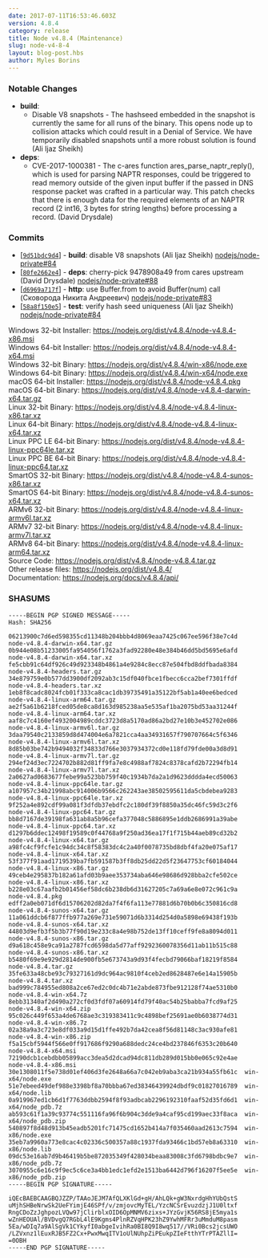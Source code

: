 ```yaml
---
date: 2017-07-11T16:53:46.603Z
version: 4.8.4
category: release
title: Node v4.8.4 (Maintenance)
slug: node-v4-8-4
layout: blog-post.hbs
author: Myles Borins
---
```


### Notable Changes

* **build**:
  - Disable V8 snapshots - The hashseed embedded in the snapshot is currently the same for all runs of the binary. This opens node up to collision attacks which could result in a Denial of Service. We have temporarily disabled snapshots until a more robust solution is found (Ali Ijaz Sheikh)
* **deps**:
  - CVE-2017-1000381 - The c-ares function ares_parse_naptr_reply(), which is used for parsing NAPTR responses, could be triggered to read memory outside of the given input buffer if the passed in DNS response packet was crafted in a particular way. This patch checks that there is enough data for the required elements of an NAPTR record (2 int16, 3 bytes for string lengths) before processing a record. (David Drysdale)

### Commits

* [[`9d51bdc9d4`](https://github.com/nodejs/node/commit/9d51bdc9d4)] - **build**: disable V8 snapshots (Ali Ijaz Sheikh) [nodejs/node-private#84](https://github.com/nodejs/node-private/pull/84)
* [[`80fe2662e4`](https://github.com/nodejs/node/commit/80fe2662e4)] - **deps**: cherry-pick 9478908a49 from cares upstream (David Drysdale) [nodejs/node-private#88](https://github.com/nodejs/node-private/pull/88)
* [[`d6969a717f`](https://github.com/nodejs/node/commit/d6969a717f)] - **http**: use Buffer.from to avoid Buffer(num) call (Сковорода Никита Андреевич) [nodejs/node-private#83](https://github.com/nodejs/node-private/pull/83)
* [[`58a8f150e5`](https://github.com/nodejs/node/commit/58a8f150e5)] - **test**: verify hash seed uniqueness (Ali Ijaz Sheikh) [nodejs/node-private#84](https://github.com/nodejs/node-private/pull/84)

Windows 32-bit Installer: https://nodejs.org/dist/v4.8.4/node-v4.8.4-x86.msi<br>
Windows 64-bit Installer: https://nodejs.org/dist/v4.8.4/node-v4.8.4-x64.msi<br>
Windows 32-bit Binary: https://nodejs.org/dist/v4.8.4/win-x86/node.exe<br>
Windows 64-bit Binary: https://nodejs.org/dist/v4.8.4/win-x64/node.exe<br>
macOS 64-bit Installer: https://nodejs.org/dist/v4.8.4/node-v4.8.4.pkg<br>
macOS 64-bit Binary: https://nodejs.org/dist/v4.8.4/node-v4.8.4-darwin-x64.tar.gz<br>
Linux 32-bit Binary: https://nodejs.org/dist/v4.8.4/node-v4.8.4-linux-x86.tar.xz<br>
Linux 64-bit Binary: https://nodejs.org/dist/v4.8.4/node-v4.8.4-linux-x64.tar.xz<br>
Linux PPC LE 64-bit Binary: https://nodejs.org/dist/v4.8.4/node-v4.8.4-linux-ppc64le.tar.xz<br>
Linux PPC BE 64-bit Binary: https://nodejs.org/dist/v4.8.4/node-v4.8.4-linux-ppc64.tar.xz<br>
SmartOS 32-bit Binary: https://nodejs.org/dist/v4.8.4/node-v4.8.4-sunos-x86.tar.xz<br>
SmartOS 64-bit Binary: https://nodejs.org/dist/v4.8.4/node-v4.8.4-sunos-x64.tar.xz<br>
ARMv6 32-bit Binary: https://nodejs.org/dist/v4.8.4/node-v4.8.4-linux-armv6l.tar.xz<br>
ARMv7 32-bit Binary: https://nodejs.org/dist/v4.8.4/node-v4.8.4-linux-armv7l.tar.xz<br>
ARMv8 64-bit Binary: https://nodejs.org/dist/v4.8.4/node-v4.8.4-linux-arm64.tar.xz<br>
Source Code: https://nodejs.org/dist/v4.8.4/node-v4.8.4.tar.gz<br>
Other release files: https://nodejs.org/dist/v4.8.4/<br>
Documentation: https://nodejs.org/docs/v4.8.4/api/

<h3 id="shasums">SHASUMS</h3>

```
-----BEGIN PGP SIGNED MESSAGE-----
Hash: SHA256

06213900c7d6ed598355cd11348b204bbb4d8069eaa7425c067ee596f38e7c4d  node-v4.8.4-darwin-x64.tar.gz
0b944e08b51233005fa954056f1762a3fad92280e48e384b46dd5bd5695e6afd  node-v4.8.4-darwin-x64.tar.xz
fe5cbb91c64df926c49d923348b4861a4e9284c8ecc87e504fbd8ddfbada8384  node-v4.8.4-headers.tar.gz
34e879759e0b577dd3900df2092ab3c15df040fbce1fbecc6cca2bef7301ffdf  node-v4.8.4-headers.tar.xz
1eb8f8cadc8024fcb01f333ca8cac1db39735491a35122bf5ab1a40ee6bedced  node-v4.8.4-linux-arm64.tar.gz
ae2f5a61b6218fced05de8ca8d163d985238aa5e535af1ba2075bd53aa31244f  node-v4.8.4-linux-arm64.tar.xz
aaf8c7c4160ef4932004989cddc3723d8a5170ad86a2bd27e10b3e452702e086  node-v4.8.4-linux-armv6l.tar.gz
3daa79540c2133859d8d474004e6a7821cca4aa34931657f790707664c5f6346  node-v4.8.4-linux-armv6l.tar.xz
8d85b03be742b9494032f34833d766e3037934372cd0e118fd79fde00a3d8d91  node-v4.8.4-linux-armv7l.tar.gz
294ef24d3ec7224702b882d81ff9fa7e8c4988af7824c8378cafd2b72294fb14  node-v4.8.4-linux-armv7l.tar.xz
2a0627ad0683677febe99a523bb759f40c1934b7da2a1d9623dddda4ecd50063  node-v4.8.4-linux-ppc64le.tar.gz
a107957c34b21998abc914006b9566c262243ae38502595611da5cbdebea9283  node-v4.8.4-linux-ppc64le.tar.xz
9f252a4e892cdf99a081f3dfdb37ebdfc2c180df39f8850a35dc46fc59d3c2f6  node-v4.8.4-linux-ppc64.tar.gz
bb8d7167de39198fa631ab8a5b96cefa377048c5886895e1ddb2686991a39abe  node-v4.8.4-linux-ppc64.tar.xz
d1297b6ddec12498f19589c0f44768a9f250ad36ea17f1f715b44aeb89cd32b2  node-v4.8.4-linux-x64.tar.gz
a98fc4cf9fcfe1c94dc34c8f58383dc4c2a40f0078735bd8dbf4fa20e075af17  node-v4.8.4-linux-x64.tar.xz
53f377f91aad1719539ba7fb591587b3ff8db25dd22d5f23647753cf60184044  node-v4.8.4-linux-x86.tar.gz
49ceb4e295837b182a61afd03b9aee353734aba646e98686d928bba2cfe502ce  node-v4.8.4-linux-x86.tar.xz
b228e03c67aafb2b01456ef58dc6b238db6d31627205c7a69a6e8e072c961c9a  node-v4.8.4.pkg
edff2a0eb071df6d15706202d82da7f4f6fa113e77881d6b70b0b6c350816cd8  node-v4.8.4-sunos-x64.tar.gz
11a061ddcb6f877ffb977a269e731e59071d6b3314d254d0a5898e69438f193b  node-v4.8.4-sunos-x64.tar.xz
44803d9efb3f5b3b77f90d19e233c8a4e98b752de13ff10ceff9fe8a8094d011  node-v4.8.4-sunos-x86.tar.gz
d9a618c458e9ca91a2787fcd6598da5d77aff9292360078356d11ab11b515c88  node-v4.8.4-sunos-x86.tar.xz
b5480f69e9e929d2814de900fb5e673743a9d93f4fecbd79066baf18219f8584  node-v4.8.4.tar.gz
35fe633a48cbe93c79327161d9dc964ac9810f4ceb2ed8628487e6e14a15905b  node-v4.8.4.tar.xz
bad999c784955ed808a2ce67ed2c0dc4b71e2abde873fbe912128f74ae5310b0  node-v4.8.4-win-x64.7z
8ebb31340af2d490a272cf0d3fdf07a60914fd79f40ac54b25babba7fcd9af25  node-v4.8.4-win-x64.zip
95c026c449f653a4de6768ae3c319383411c9c4898bef25691ae0b6038774d31  node-v4.8.4-win-x86.7z
02a38a9a3c723e8df033a9d15d1ffe492b7da42cea8f56d81148c3ac930afe81  node-v4.8.4-win-x86.zip
f5a15cbf5944f566e0ff917686f9290a688dedc24ce4bd237846f6353c20b640  node-v4.8.4-x64.msi
72190dcb1cebdbb05899acc3dea5d2dcad94dc811db289d015bb0e065c92e4ae  node-v4.8.4-x86.msi
30e1308011f5e738d01ef406d3fe2648a66a7c042eb9aba3ca21b934a55fb61c  win-x64/node.exe
51e7ebeed49def988e3398bf8a70bbba67ed38346439924dbdf9c01827016789  win-x64/node.lib
0a919967ed1cb6d1f7763ddbb2594f8f93adbcab2296192310faaf52d35fd6d1  win-x64/node_pdb.7z
ab593c61f1a39c93774c551116fa96f6b904c3dde9a4caf95cd199aec33f8aca  win-x64/node_pdb.zip
540897f8d48d913b45eadb5201fc71475cd1652b414a7f035460aad2613c7594  win-x86/node.exe
35eb7a9960a773e8cac4c02336c500357a88c1937fda93466c1bd57eb8a63310  win-x86/node.lib
09dc53e16ab7d9b46419b5be872035349f428034beaa83008c3fd6798bdbc9e7  win-x86/node_pdb.7z
3070955c6e16c9f9ec5c6ce3a4bb1edc1efd2e1513ba6442d796f16207f5ee5e  win-x86/node_pdb.zip
-----BEGIN PGP SIGNATURE-----

iQEcBAEBCAAGBQJZZP/TAAoJEJM7AfQLXKlGd+gH/AhLQk+gW3NxrdgHhYUbQstS
uMjhSHBeNrwSk2UeFYimjE46SPf/v/zmjovcMyTEL/YzcNCSrEvuzdzjJ1U0ltxf
RngCDoZzJghpozLVQw97jClirblxOID6OpMNMV6zixs+JYzGvjK56RS8jE5mya1s
wZnHEOUAl/BVDvgQ7RGbL4lE9Kgms4PlnRZVqHPK23hZ9YwhMFRr3uMmduM8pasm
5Ea/wDIq7a9AlSgVk1CYkyfI0abgeIvihRa0BI8Q9I8wq517//VRi0Bcs2jcsUWO
/LZVxnz1lEuxRJB5FZ2Cx+PwxMwqITV1oUlNUhpZiPEukpZIeFtthYTrPTAZllI=
=0OBH
-----END PGP SIGNATURE-----

```
